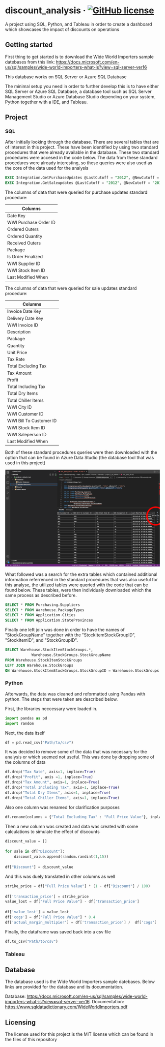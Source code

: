 # discount_analysis &middot; [![GitHub license](https://img.shields.io/badge/license-MIT-blue.svg?style=flat-square)](https://github.com/your/your-project/blob/master/LICENSE)

A project using SQL, Python, and Tableau in order to create a dashboard which showcases the impact of discounts on operations

## Getting started

First thing to get started is to download the Wide World Importers sample datebases from this link: https://docs.microsoft.com/en-us/sql/samples/wide-world-importers-what-is?view=sql-server-ver16 

This database works on SQL Server or Azure SQL Database

The minimal setup you need in order to further develop this is to have either SQL Server or Azure SQL Database, a database tool such as SQL Server Management Studio or Azure Database Studio depending on your system, Python together with a IDE, and Tableau. 


## Project  

### SQL

After initially looking through the database. There are several tables that are of interest in this project. These have been identified by using two standard procedures that were already available in the database. These two standard procedures were accesed in the code below. The data from these standard procedures were already interesting, so these queries were also used as the core of the data used for the analysis

```sql
EXEC Integration.GetPurchaseUpdates @LastCutoff = "2012", @NewCutoff = "2018";
EXEC Integration.GetSaleupdates @LastCutoff = "2012", @NewCutoff = "2018";
```

The columns of data that were queried for purchase updates standard procedure:

|Columns|
|-------|
|Date Key|
|WWI Purchase Order ID|
|Ordered Outers|
|Ordered Quantity|
|Received Outers|
|Package|
|Is Order Finalized|
|WWI Supplier ID|
|WWI Stock Item ID|
|Last Modified When|

The columns of data that were queried for sale updates standard procedure:

|Columns|
|-------|
|Invoice Date Key|
|Delivery Date Key|
|WWI Invoice ID|
|Description|
|Package|
|Quantity|
|Unit Price|
|Tax Rate|
|Total Excluding Tax|
|Tax Amount|
|Profit|
|Total Including Tax|
|Total Dry Items|
|Total Chiller Items|
|WWI City ID|
|WWI Customer ID|
|WWI Bill To Customer ID|
|WWI Stock Item ID|
|WWI Saleperson ID|
|Last Modified When|

Both of these standard procedures queries were then downloaded with the option that can be found in Azure Data Studio (the database tool that was used in this project)

![download option csv azure](https://github.com/sebastianpenning/discount_impact_analysis/blob/main/download_option_azure.png)

What followed was a search for the extra tables which contained additional information referrenced in the standard procedures that was also useful for this analyse, the utilized tables were queried with the code that can be found below. These tables, were then individualy downloaded which the same process as described before.

```sql 
SELECT * FROM Purchasing.Suppliers
SELECT * FROM Warehouse.PackageTypes
SELECT * FROM Application.Cities
SELECT * FROM Application.StateProvinces
```
Finally one left join was done in order to have the names of "StockGroupName" together with the "StockItemStockGroupID", "StockItemID", and "StockGroupID". 

```sql
SELECT Warehouse.StockItemStockGroups.*, 
            Warehouse.StockGroups.StockGroupName
FROM Warehouse.StockItemStockGroups
LEFT JOIN Warehouse.StockGroups
ON Warehouse.StockItemStockGroups.StockGroupID = Warehouse.StockGroups.StockGroupID
```

### Python

Afterwards, the data was cleaned and reformatted using Pandas with python. The steps that were taken are described below. 

First, the libraries neccessary were loaded in. 

```python
import pandas as pd
import random
```

Next, the data itself 

```python
df = pd.read_csv("Path/to/csv")
```

It was decided to remove some of the data that was necessary for the analysis or which seemed not useful. This was done by dropping some of the columns of data 

```python
df.drop("Tax Rate", axis=1, inplace=True)
df.drop("Profit", axis =1, inplace=True)
df.drop("Tax Amount", axis=1, inplace=True)
df.drop("Total Including Tax", axis=1, inplace=True)
df.drop("Total Dry Items", axis=1, inplace=True)
df.drop("Total Chiller Items", axis=1, inplace=True)
```

Also one column was renamed for clarification purposes

```python
df.rename(columns = {"Total Excluding Tax" : "Full Price Value"}, inplace=True)
```

Then a new column was created and data was created with some calculations to simulate the effect of discounts

```python
discount_value = []

for sale in df["Discount"]:
    discount_value.append(random.randint(1,15))
    
df["Discount"] = discount_value
```

And this was duely translated in other columns as well

```python
strike_price = df["Full Price Value"] * (1 - df["Discount"] / 100)

df['transaction_price'] = strike_price
value_lost = df["Full Price Value"] - df['transaction_price']

df['value_lost'] = value_lost
df['cogs'] = df["Full Price Value"] * 0.4
df['actual_margin_multipier'] = df['transaction_price'] /  df['cogs']
```

Finally, the dataframe was saved back into a csv file

```python 
df.to_csv("Path/to/csv")
```

### Tableau




## Database

The database used is the Wide World Importers sample datebases. Below links are provided for the database and its documentation.

Database:         https://docs.microsoft.com/en-us/sql/samples/wide-world-importers-what-is?view=sql-server-ver16. 
Documentation:    https://www.sqldatadictionary.com/WideWorldImporters.pdf

## Licensing

The license used for this project is the MIT license which can be found in the files of this repository
